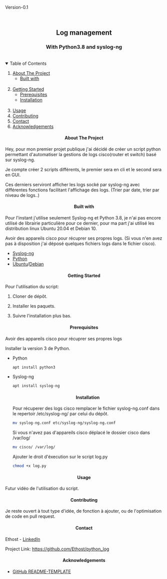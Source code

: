 

Version-0.1

<br/>

<p align="center">
 <h2 align="center">Log management</h2>
 <h3 align="center">With Python3.8 and syslog-ng</h3>
</p>

</br>

<details open="open">
  <summary>Table of Contents</summary>
  <ol>
    <li>
      <a href="#about-the-project">About The Project</a>
      <ul>
        <li><a href="#built-with">Built with</a></li>
      </ul>
    </li>
    </br>
    <li>
      <a href="#getting-started">Getting Started</a>
      <ul>
        <li><a href="#prerequisites">Prerequisites</a></li>
        <li><a href="#installation">Installation</a></li>
      </ul>
    </li>
        </br>
    <li><a href="#usage">Usage</a></li>
    <li><a href="#usage">Contributing</a></li>
    <li><a href="#contact">Contact</a></li>
<li><a href="#contact">Acknowledgements</a></li>
  </ol>
</details>

<!-- ABOUT THE PROJECT -->

<p align="center">
 <h4 align="center">About The Project</h4>
</p>

Hey, pour mon premier projet publique j'ai décidé de créer un script python permettant d'automatiser la gestions de logs cisco(router et switch) basé sur syslog-ng.

Je compte créer 2 scripts différents, le premier sera en cli et le second sera en GUI.

Ces derniers serviront afficher les logs socké par syslog-ng avec différentes fonctions facilitant l'affichage des logs. (Trier par date, trier par niveau de logs..)

<!-- BUILT WITH -->

<p align="center">
 <h4 align="center">Built with</h4>
</p>

Pour l'instant j'utilise seulement Syslog-ng et Python 3.8, je n'ai pas encore utilisé de librairie particulière pour ce dernier, pour ma part j'ai utilisé les distribution linux Ubuntu 20.04 et Debian 10. 

Avoir des appareils cisco pour récuprer ses propres logs. (Si vous n'en avez pas à disposition j'ai déposé quelques fichiers logs dans le fichier cisco).

* [Syslog-ng](https://www.syslog-ng.com/)
* [Python](https://www.python.org/)
* [Ubuntu](https://ubuntu.com/)/[Debian](https://www.debian.org/)

<!-- GETTING STARTED -->

<p align="center">
 <h4 align="center">Getting Started</h4>
</p>

Pour l'utilisation du script:

 1. Cloner de dépôt.

 2. Installer les paquets.

 3. Suivre l'installation plus bas.

    

    <!-- PREREQUISITES -->

<p align="center">
 <h4 align="center">Prerequisites</h4>
</p>

Avoir des appareils cisco pour récuprer ses propres logs

Installer la version 3 de Python.

* Python
  ```sh
  apt install python3
  ```

* Syslog-ng

  ```sh
  apt install syslog-ng
  ```

  <!-- INSTALLATION -->

  <p align="center">
   <h4 align="center">Installation</h4>
  </p>

  Pour récuperer des logs cisco remplacer le fichier syslog-ng.conf dans le repertoir /etc/syslog-ng/ par celui du dépôt.

  ```sh
  mv syslog-ng.conf etc/syslog-ng/syslog-ng.conf
  ```

  Si vous n'avez pas d'appareils cisco déplacé le dossier cisco dans /var/log/

  ```sh
  mv cisco/ /var/log/
  ```

  Ajouter le droit d'éxecution sur le script log.py

  ```sh
  chmod +x log.py
  ```

<!-- USAGE  -->

<p align="center">
 <h4 align="center">Usage</h4>
</p>

Futur vidéo de l'utilisation du script.

<!-- CONTRIBUTING -->
<p align="center">
 <h4 align="center">Contributing</h4>
</p>

Je reste ouvert à tout type d'idée, de fonction à ajouter, ou de l'optimisation de code en pull request.

<!-- CONTACT -->
<p align="center">
 <h4 align="center">Contact</h4>
</p>

Ethost - [LinkedIn](https://www.linkedin.com/in/morin-julien/)

Project Link: https://github.com/Ethost/python_log

<!-- ACKNOWLEDGEMENTS -->

<p align="center">
 <h4 align="center">Acknowledgements</h4>
</p>

* [GitHub README-TEMPLATE](https://github.com/othneildrew/Best-README-Template)




